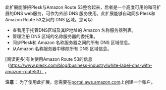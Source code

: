此扩展能够把Plesk与Amazon Route 53整合起来，后者是一个高度可用的和可扩展的DNS web服务，可作为外部 DNS 服务使用。此扩展能够自动同步Plesk和Amazon Route 53之间的 DNS 区域。您可以:

- 查看用于托管DNS区域及其IP地址的 Amazon 名称服务器列表。
- 管理注册 DNS 区域的名称服务器的委托集。
- 同步Plesk和 Amazon 名称服务器之间的所有 DNS 区域信息。
- 从Amazon 名称服务器中移除所有 DNS 区域信息。

[阅读更多]有关使用Amazon Route 53的信息（https://www.plesk.com/blog/business-industry/white-label-dns-with-amazon-route53） 。

**注意：** 为了使用此扩展，您需要在[portal.aws.amazon.com](https://portal.aws.amazon.com/)上创建一个账户。